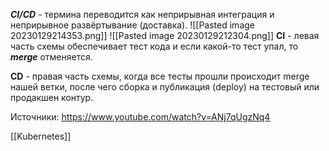 ***CI/CD*** - термина переводится как неприрывная интеграция и неприрывное развёртывание (доставка). 
![[Pasted image 20230129214353.png]]
![[Pasted image 20230129212304.png]]
**CI** - левая часть схемы обеспечивает тест кода и если какой-то тест упал, то ***merge*** отменяется. 

**CD** - правая часть схемы, когда все тесты прошли происходит merge нашей ветки, после чего сборка и публикация (deploy) на тестовый или продакшен контур.  
 
Источники: https://www.youtube.com/watch?v=ANj7qUgzNq4

[[Kubernetes]] 